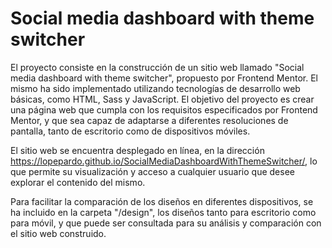 # Social media dashboard with theme switcher
El proyecto consiste en la construcción de un sitio web llamado "Social media dashboard with theme switcher", propuesto por Frontend Mentor. El mismo ha sido implementado utilizando tecnologías de desarrollo web básicas, como HTML, Sass y JavaScript. El objetivo del proyecto es crear una página web que cumpla con los requisitos especificados por Frontend Mentor, y que sea capaz de adaptarse a diferentes resoluciones de pantalla, tanto de escritorio como de dispositivos móviles.

El sitio web se encuentra desplegado en línea, en la dirección https://lopepardo.github.io/SocialMediaDashboardWithThemeSwitcher/, lo que permite su visualización y acceso a cualquier usuario que desee explorar el contenido del mismo.

Para facilitar la comparación de los diseños en diferentes dispositivos, se ha incluido en la carpeta "/design", los diseños tanto para escritorio como para móvil, y que puede ser consultada para su análisis y comparación con el sitio web construido.
